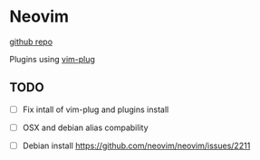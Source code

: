 # Neovim

[github repo](https://github.com/neovim/neovim)

Plugins using [vim-plug](https://github.com/junegunn/vim-plug)

## TODO

- [ ] Fix intall of vim-plug and plugins install
- [ ] OSX and debian alias compability
- [ ] Debian install https://github.com/neovim/neovim/issues/2211 

